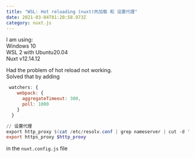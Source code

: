 ```yaml
---
title: "WSL: Hot reloading (nuxt)热加载 和 设置代理"
date: 2021-03-04T01:20:58.973Z
category: nuxt.js
---
```

<!--StartFragment-->

I am using:\
Windows 10\
WSL 2 with Ubuntu20.04\
Nuxt v12.14.12

Had the problem of hot reload not working.\
Solved that by adding

```javascript
 watchers: {
	webpack: {
	  aggregateTimeout: 300,
	  poll: 1000
	}
  }
```

```powershell
// 设置代理
export http_proxy $(cat /etc/resolv.conf | grep nameserver | cut -d ' ' -f 2):1080
export https_proxy $http_proxy
```

in the `nuxt.config.js` file

<!--EndFragment-->